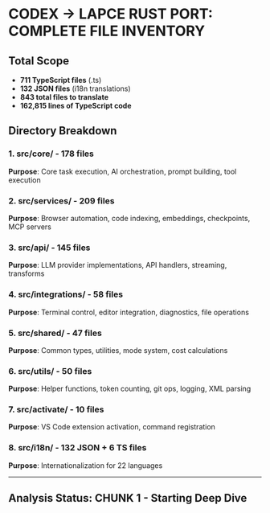 # CODEX → LAPCE RUST PORT: COMPLETE FILE INVENTORY

## Total Scope
- **711 TypeScript files** (.ts)
- **132 JSON files** (i18n translations)
- **843 total files to translate**
- **162,815 lines of TypeScript code**

## Directory Breakdown

### 1. src/core/ - 178 files
**Purpose**: Core task execution, AI orchestration, prompt building, tool execution

### 2. src/services/ - 209 files  
**Purpose**: Browser automation, code indexing, embeddings, checkpoints, MCP servers

### 3. src/api/ - 145 files
**Purpose**: LLM provider implementations, API handlers, streaming, transforms

### 4. src/integrations/ - 58 files
**Purpose**: Terminal control, editor integration, diagnostics, file operations

### 5. src/shared/ - 47 files
**Purpose**: Common types, utilities, mode system, cost calculations

### 6. src/utils/ - 50 files
**Purpose**: Helper functions, token counting, git ops, logging, XML parsing

### 7. src/activate/ - 10 files
**Purpose**: VS Code extension activation, command registration

### 8. src/i18n/ - 132 JSON + 6 TS files
**Purpose**: Internationalization for 22 languages

---

## Analysis Status: CHUNK 1 - Starting Deep Dive
